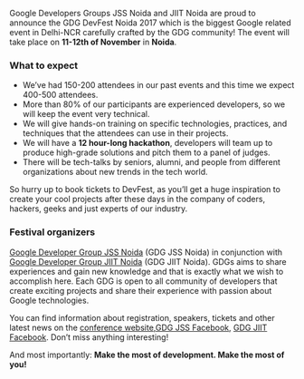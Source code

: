 Google Developers Groups JSS Noida and JIIT Noida are proud to announce the  GDG DevFest Noida 2017 which is the biggest Google related event in Delhi-NCR carefully crafted by the GDG community! The event will take place on **11-12th of November** in **Noida**.

### What to expect

* We’ve had 150-200 attendees in our past events and this time we expect 400-500 attendees.
* More than 80% of our participants are experienced developers, so we will keep the event very technical.
* We will give hands-on training on specific technologies, practices, and techniques that the attendees can use in their projects. 
* We will have a **12 hour-long hackathon**, developers will team up to produce high-grade solutions and pitch them to a panel of judges.
* There will be tech-talks by seniors, alumni, and people from different organizations about new trends in the tech world.

So hurry up to book tickets to DevFest, as you’ll get a huge inspiration to create your cool projects after these days in the company of coders, hackers, geeks and just experts of our industry.

### Festival organizers

[Google Developer Group JSS Noida](http://gdgjss.in/) (GDG JSS Noida) in conjunction with [Google Developer Group JIIT Noida](https://www.facebook.com/gdgjiitnoida/) (GDG JIIT Noida). GDGs aims to share experiences and gain new knowledge and that is exactly what we wish to accomplish here. Each GDG is open to all community of developers that create exciting projects and share their experience with passion about Google technologies.



You can find information about registration, speakers, tickets and other latest news on the [conference website](http://gdgjss.in/devfest/),[GDG JSS Facebook](https://facebook.com/GDGJSS), [GDG JIIT Facebook](https://facebook.com/gdgjiitnoida). Don’t miss anything interesting!

And most importantly: **Make the most of development. Make the most of you!**
